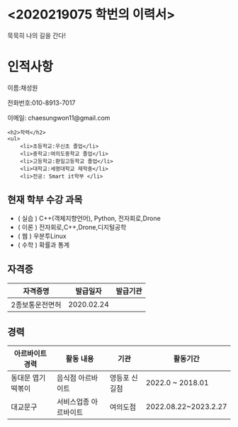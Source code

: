 
# <2020219075 학번의 이력서>
묵묵히 나의 길을 간다!

<body>
    <h1>인적사항</h1>
    <p>이름:채성원</p>
    <p>전화번호:010-8913-7017</p>
    <p>이메일: chaesungwon11@gmail.com</p>
    
    <h2>학력</h2>
    <ul>
        <li>초등학교:우신초 졸업</li>
        <li>중학교:여의도중학교 졸업</li>
        <li>고등학교:환일고등학교 졸업</li>
        <li>대학교:세명대학교 재학중</li>
        <li>전공: Smart it학부 </li>    
</body>
   

## 현재 학부 수강 과목

* ( 실습 ) C++(객체지향언어), Python, 전자회로,Drone
* ( 이론 ) 전자회로,C++,Drone,디지털공학
* ( 웹 ) 우분투Linux
* ( 수학 ) 확률과 통계
    
## 자격증
| 자격증명        | 발급일자 | 발급기관 |
| --------------- | -------- | -------- |
| 2종보통운전면허 | 2020.02.24  |      |
    
## 경력
    
| 아르바이트 경력 | 활동 내용             | 기관           | 활동기간          |
| --------------- | --------------------- | -------------- | ----------------- |
| 동대문 엽기 떡볶이    | 음식점 아르바이트 | 영등포 신길점  | 2022.0 ~ 2018.01 |
| 대교문구  | 서비스업종 아르바이트 | 여의도점 | 2022.08.22~2023.2.27         |



